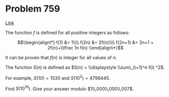 # Problem 759

[Link](https://projecteuler.net/problem=759)

The function $f$ is defined for all positive integers as follows:

$$\\begin{align\*} f(1) &= 1\\\\ f(2n) &= 2f(n)\\\\ f(2n+1) &= 2n+1 + 2f(n)+\\tfrac 1n f(n) \\end{align\*}$$

It can be proven that $f(n)$ is integer for all values of $n$.

The function $S(n)$ is defined as $S(n) = \\displaystyle \\sum\_{i=1}^n f(i) ^2$.

For example, $S(10)=1530$ and $S(10^2)=4798445$.

Find $S(10^{16})$. Give your answer modulo $1\\,000\\,000\\,007$.
